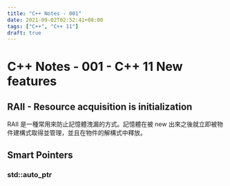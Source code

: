 ```yaml
---
title: "C++ Notes - 001"
date: 2021-09-02T02:52:41+08:00
tags: ["C++", "C++ 11"]
draft: true
---
```


# C++ Notes - 001 - C++ 11 New features

## RAII - Resource acquisition is initialization

RAII 是一種常用來防止記憶體洩漏的方式。記憶體在被 new 出來之後就立即被物件建構式取得並管理，並且在物件的解構式中釋放。

## Smart Pointers

### std::auto_ptr

